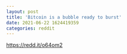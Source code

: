 ```yaml
--- 
layout: post 
title: 'Bitcoin is a bubble ready to burst' 
date: 2021-06-22 1624419359 
categories: reddit 
--- 
```

https://redd.it/o64om2
